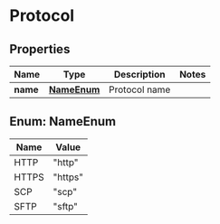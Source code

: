 # Protocol

## Properties
Name | Type | Description | Notes
------------ | ------------- | ------------- | -------------
**name** | [**NameEnum**](#NameEnum) | Protocol name | 

<a name="NameEnum"></a>
## Enum: NameEnum
Name | Value
---- | -----
HTTP | &quot;http&quot;
HTTPS | &quot;https&quot;
SCP | &quot;scp&quot;
SFTP | &quot;sftp&quot;
